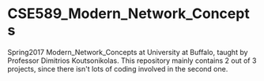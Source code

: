 # CSE589_Modern_Network_Concepts
Spring2017 Modern_Network_Concepts at University at Buffalo, taught by Professor Dimitrios Koutsonikolas.
This repository mainly contains 2 out of 3 projects, since there isn't lots of coding involved in the second one.
